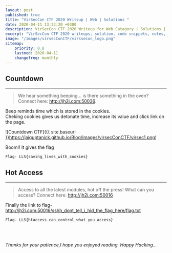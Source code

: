```yaml
---
layout: post
published: true
title: "VirSecCon CTF 2020 Writeup | Web | Solutions "
date: 2020-04-11 13:32:20 +0300
description: VirSecCon CTF 2020 Writeup for Web Catagory | Solutions | Countdown, Hot Access.
excerpt: "VirSecCon CTF 2020 writeups, solution, code snippets, notes, scripts for beginners Web.."
image: "/images/virsecConCTF/virssecon_logo.png"
sitemap:
    priority: 0.8
    lastmod: 2020-04-11
    changefreq: monthly
---
```


<style>
/* This stylesheet sets the width of all images to 100%: */
img {
  width: 90%;
}
</style>

## Countdown
---
>We hear something beeping... is there something in the oven?
 Connect here: http://jh2i.com:50036.

Beep reminds time which is stored in the cookies. <br /> Cheking cookies gives us detonate time, increase its value and click link on the page.


![Countdown CTF]({{ site.baseurl }}https://jaiguptanick.github.io/Blog/images/virsecConCTF/virsec1.png)


Boom!! It gives the flag

``` Flag- LLS{saving_lives_with_cookies} ```

## Hot Access
---
>Access to all the latest modules, hot off the press! What can you access?
Connect here: http://jh2i.com:50016


Finally the link to flag-http://jh2i.com:50016/sshh_dont_tell_i_hid_the_flag_here/flag.txt 

```Flag- LLS{htaccess_can_control_what_you_access} ```

<!--

## Vigenere Cipher
---
>The vignere cipher is a method of encrypting alphabetic text by using a series of interwoven Caesar ciphers based on the letters of a keyword.I’m not sure what this means, but it left lying around: blorpy
gwox{RgqssihYspOntqpxs}

The given text is Vigenere Cipher and the key is **blorpy**.You can use this online [tool](https://www.dcode.fr/vigenere-cipher).

![vigenere CTF]({{ site.baseurl }}https://jaiguptanick.github.io/Blog/images/2_vugenere_1.png)

```Flag-FLAG{CiphersAreAwesome}```

## Morse Code
---
>..-. .-.. .- --. ... .- -- ..- . .-.. -- --- .-. ... . .. ... -.-. --- --- .-.. -... -.-- - .... . .-- .- -.-- .. .-.. .. -.- . -.-. .... . . ...

This representation is morse code. Use this online [tool](https://gchq.github.io/CyberChef/) to decode.

![img]({{ site.baseurl }}https://jaiguptanick.github.io/Blog/images/3_morse_code.png)


## HyperStream Test #2
---
>I love the smell of bacon in the morning! ABAAAABABAABBABBAABBAABAAAAAABAAAAAAAABAABBABABBAAAAABBABBABABBAABAABABABBAABBABBAABB

The above text is encoded as **Bacon Cipher** which can be decoded by this online [Tool](https://gchq.github.io/CyberChef/)

![img]({{ site.baseurl }}https://jaiguptanick.github.io/Blog/images/4_HYPER_1.png)

```Flag-ILOUEBACONDONTYOU``` 
-->

<br>
<br>

<i>Thanks for your patience,I hope you enjoyed reading. Happy Hacking... </i>
